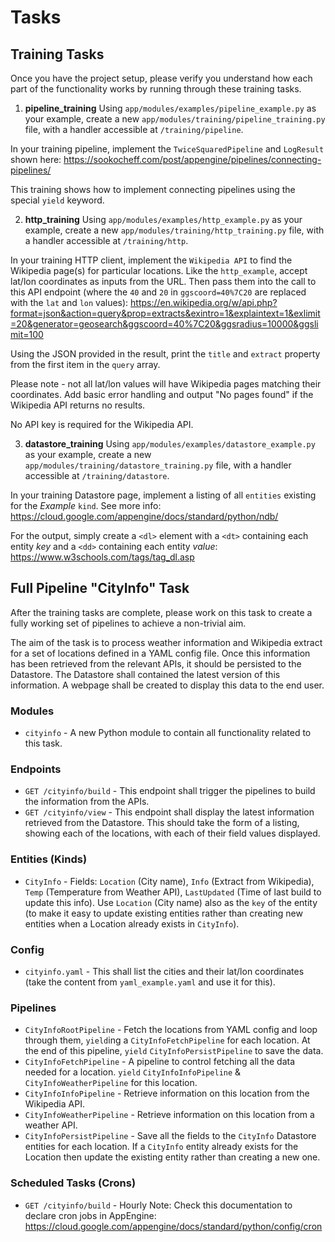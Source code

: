 # Tasks

## Training Tasks

Once you have the project setup, please verify you understand how each part of
the functionality works by running through these training tasks.

1. **pipeline_training**
Using `app/modules/examples/pipeline_example.py` as your example, create a new
`app/modules/training/pipeline_training.py` file, with a handler accessible
at `/training/pipeline`.

In your training pipeline, implement the `TwiceSquaredPipeline` and `LogResult`
shown here:
https://sookocheff.com/post/appengine/pipelines/connecting-pipelines/

This training shows how to implement connecting pipelines using the special
`yield` keyword.


2. **http_training**
Using `app/modules/examples/http_example.py` as your example, create a new
`app/modules/training/http_training.py` file, with a handler accessible
at `/training/http`.

In your training HTTP client, implement the `Wikipedia API` to find the
Wikipedia page(s) for particular locations. Like the `http_example`, accept
lat/lon coordinates as inputs from the URL. Then pass them into the call to
this API endpoint (where the `40` and `20` in `ggscoord=40%7C20` are replaced
with the `lat` and `lon` values):
https://en.wikipedia.org/w/api.php?format=json&action=query&prop=extracts&exintro=1&explaintext=1&exlimit=20&generator=geosearch&ggscoord=40%7C20&ggsradius=10000&ggslimit=100

Using the JSON provided in the result, print the `title` and `extract` property
from the first item in the `query` array.

Please note - not all lat/lon values will have Wikipedia pages matching their
coordinates. Add basic error handling and output "No pages found" if the
Wikipedia API returns no results.

No API key is required for the Wikipedia API.


3. **datastore_training**
Using `app/modules/examples/datastore_example.py` as your example, create a new
`app/modules/training/datastore_training.py` file, with a handler accessible
at `/training/datastore`.

In your training Datastore page, implement a listing of all `entities` existing
for the *Example* `kind`. See more info:
https://cloud.google.com/appengine/docs/standard/python/ndb/

For the output, simply create a `<dl>` element with a `<dt>`  containing each
entity *key* and a `<dd>` containing each entity *value*:
https://www.w3schools.com/tags/tag_dl.asp


## Full Pipeline "CityInfo" Task

After the training tasks are complete, please work on this task to create a
fully working set of pipelines to achieve a non-trivial aim.

The aim of the task is to process weather information and Wikipedia extract 
for a set of locations defined in a YAML config file. Once this information has 
been retrieved from the relevant APIs, it should be persisted to the Datastore.
The Datastore shall contained the latest version of this information. A webpage 
shall be created to display this data to the end user.

### Modules
* `cityinfo` - A new Python module to contain all functionality related to this task.

### Endpoints
* `GET /cityinfo/build` - This endpoint shall trigger the pipelines to build 
the information from the APIs.
* `GET /cityinfo/view` - This endpoint shall display the latest information 
retrieved from the Datastore. This should take the form of a listing, showing each 
of the locations, with each of their field values displayed.

### Entities (Kinds)
* `CityInfo` - Fields: `Location` (City name), `Info` (Extract from Wikipedia), 
`Temp` (Temperature from Weather API), `LastUpdated` (Time of last build to 
update this info). Use `Location` (City name) also as the `key` of the entity 
(to make it easy to update existing entities rather than creating new entities 
when a Location already exists in `CityInfo`).

### Config
* `cityinfo.yaml` - This shall list the cities and their lat/lon coordinates 
(take the content from `yaml_example.yaml` and use it for this).

### Pipelines
* `CityInfoRootPipeline` - Fetch the locations from YAML config and loop through 
them, `yield`ing a `CityInfoFetchPipeline` for each location. At the end of 
this pipeline, `yield` `CityInfoPersistPipeline` to save the data.
* `CityInfoFetchPipeline` - A pipeline to control fetching all the data needed 
for a location. `yield` `CityInfoInfoPipeline` & `CityInfoWeatherPipeline` for 
this location.
* `CityInfoInfoPipeline` - Retrieve information on this location from the 
Wikipedia API.
* `CityInfoWeatherPipeline` - Retrieve information on this location from a 
weather API.
* `CityInfoPersistPipeline` - Save all the fields to the `CityInfo` Datastore 
entities for each location. If a `CityInfo` entity already exists for the 
Location then update the existing entity rather than creating a new one.

### Scheduled Tasks (Crons)
* `GET /cityinfo/build` - Hourly
Note: Check this documentation to declare cron jobs in AppEngine:
https://cloud.google.com/appengine/docs/standard/python/config/cron
